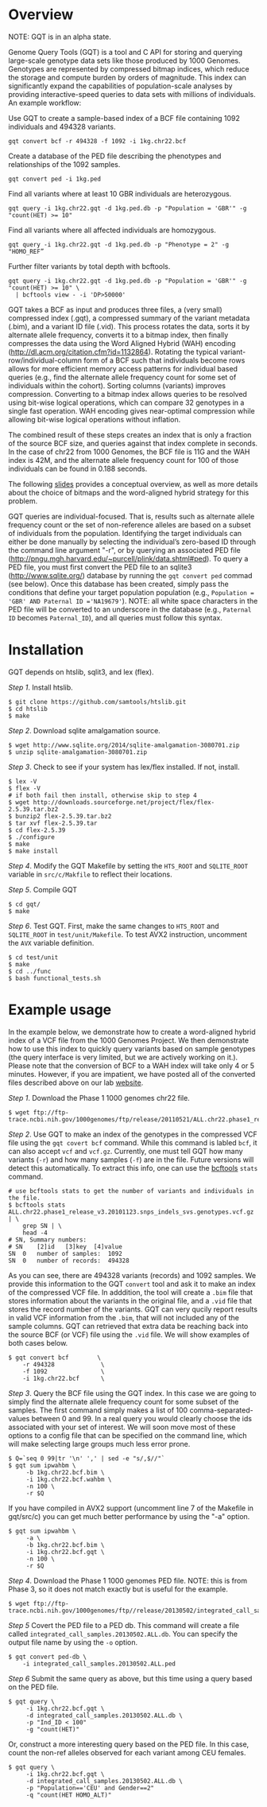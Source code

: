Overview
========

NOTE: GQT is in an alpha state. 

Genome Query Tools (GQT) is a tool and C API for storing and querying
large-scale genotype data sets like those produced by 1000 Genomes. Genotypes
are represented by compressed bitmap indices, which reduce the storage and
compute burden by orders of magnitude. This index can significantly expand the
capabilities of population-scale analyses by providing interactive-speed
queries to data sets with millions of individuals. An example workflow:

Use GQT to create a sample-based index of a BCF file containing 1092 individuals and 494328 variants.

    gqt convert bcf -r 494328 -f 1092 -i 1kg.chr22.bcf 

Create a database of the PED file describing the phenotypes and relationships of the 1092 samples.

    gqt convert ped -i 1kg.ped 

Find all variants where at least 10 GBR individuals are heterozygous.

    gqt query -i 1kg.chr22.gqt -d 1kg.ped.db -p "Population = 'GBR'" -g "count(HET) >= 10"

Find all variants where all affected individuals are homozygous.

    gqt query -i 1kg.chr22.gqt -d 1kg.ped.db -p "Phenotype = 2" -g "HOMO_REF”

Further filter variants by total depth with bcftools.

    gqt query -i 1kg.chr22.gqt -d 1kg.ped.db -p "Population = 'GBR'" -g "count(HET) >= 10" \
      | bcftools view - -i 'DP>50000'


GQT takes a BCF as input and produces three files, a (very small) compressed
index (.gqt), a compressed summary of the variant metadata (.bim), and a variant ID file (.vid). This process
rotates the data, sorts it by alternate allele frequency, converts it to a
bitmap index, then finally compresses the data using the Word Aligned Hybrid
(WAH) encoding (http://dl.acm.org/citation.cfm?id=1132864).  Rotating the
typical variant-row/individual-column form of a BCF such that individuals
become rows allows for more efficient memory access patterns for individual
based queries (e.g., find the alternate allele frequency count for some set of
individuals within the cohort).  Sorting columns (variants) improves
compression.  Converting to a bitmap index allows queries to be resolved using
bit-wise logical operations, which can compare 32 genotypes in a single fast
operation.  WAH encoding gives near-optimal compression while allowing bit-wise
logical operations without inflation.

The combined result of these steps creates an index that is only a fraction of
the source BCF size, and queries against that index complete in seconds.  In
the case of chr22 from 1000 Genomes, the BCF file is 11G and the WAH index is
42M, and the alternate allele frequency count for 100 of those individuals can
be found in 0.188 seconds.

The following [slides](http://quinlanlab.org/pdf/presentations/gtqGI2014v6.pdf)
provides a conceptual overview, as well as more details about the choice of
bitmaps and the word-aligned hybrid strategy for this problem.

GQT queries are individual-focused.  That is, results such as alternate allele
frequency count or the set of non-reference alleles are based on a subset of
individuals from the population.  Identifying the target individuals can either
be done manually by selecting the individual’s zero-based ID through the
command line argument "-r", or by querying an associated PED file
(http://pngu.mgh.harvard.edu/~purcell/plink/data.shtml#ped).  To query a PED
file, you must first convert the PED file to an sqlite3
(http://www.sqlite.org/) database by running the `gqt convert ped` commad
(see below).  Once this database has been created, simply pass the conditions
that define your target population population (e.g., `Population = 'GBR' AND
Paternal ID ='NA19679'`).  NOTE:  all white space characters in the PED file
will be converted to an underscore in the database (e.g., `Paternal ID` becomes
`Paternal_ID`), and all queries must follow this syntax.

Installation
============
GQT depends on htslib, sqlit3, and lex (flex).

*Step 1*. Install htslib.

    $ git clone https://github.com/samtools/htslib.git
    $ cd htslib
    $ make

*Step 2*. Download sqlite amalgamation source.

    $ wget http://www.sqlite.org/2014/sqlite-amalgamation-3080701.zip
    $ unzip sqlite-amalgamation-3080701.zip

*Step 3*. Check to see if your system has lex/flex installed.  If not, install.

    $ lex -V
    $ flex -V
    # if both fail then install, otherwise skip to step 4 
    $ wget http://downloads.sourceforge.net/project/flex/flex-2.5.39.tar.bz2
    $ bunzip2 flex-2.5.39.tar.bz2
    $ tar xvf flex-2.5.39.tar
    $ cd flex-2.5.39
    $ ./configure
    $ make
    $ make install

*Step 4*. Modify the GQT Makefile by setting the `HTS_ROOT` and `SQLITE_ROOT`
variable in `src/c/Makfile` to reflect their locations.

*Step 5*. Compile GQT

    $ cd gqt/
    $ make

*Step 6*. Test GQT.  First, make the same changes to `HTS_ROOT` and
`SQLITE_ROOT` in `test/unit/Makefile`. To test AVX2 instruction, uncomment the
`AVX` variable definition.

    $ cd test/unit
    $ make
    $ cd ../func
    $ bash functional_tests.sh


Example usage
=============

In the example below, we demonstrate how to create a word-aligned hybrid index
of a VCF file from the 1000 Genomes Project. We then demonstrate how to use
this index to quickly query variants based on sample genotypes (the query
interface is very limited, but we are actively working on it.). Please note
that the conversion of BCF to a WAH index will take only 4 or 5 minutes.  However, if
you are impatient, we have posted all of the converted files described above on
our lab [website](http://quinlanlab.cs.virginia.edu/gqt-example/).

*Step 1*. Download the Phase 1 1000 genomes chr22 file.

	$ wget ftp://ftp-trace.ncbi.nih.gov/1000genomes/ftp/release/20110521/ALL.chr22.phase1_release_v3.20101123.snps_indels_svs.genotypes.vcf.gz

*Step 2*. Use GQT to make an index of the genotypes in the compressed VCF file using the `gqt covert bcf` command.  While this command is labled `bcf`, it can also accept `vcf` and `vcf.gz`.  Currently, one must tell GQT how many variants (`-r`) and how many samples (`-f`) are in the file. Future versions will detect this automatically.  To extract this info, one can use the [bcftools](http://samtools.github.io/bcftools/) `stats` command. 

	# use bcftools stats to get the number of variants and individuals in the file.
	$ bcftools stats ALL.chr22.phase1_release_v3.20101123.snps_indels_svs.genotypes.vcf.gz | \
	    grep SN | \
	    head -4
	# SN, Summary numbers:
	# SN	[2]id	[3]key	[4]value
	SN	0	number of samples:	1092
	SN	0	number of records:	494328

As you can see, there are 494328 variants (records) and 1092 samples. We
provide this information to the GQT `convert` tool and ask it to make an
index of the compressed VCF file. In adddition, the tool will create a `.bim` 
file that stores information about the variants in the original file, and a 
`.vid` file that stores the record number of the variants. GQT can very qucily 
report results in valid VCF information from the `.bim`, that will not included 
any of the sample columns.  GQT can retrieved that extra data be reaching back 
into the source BCF (or VCF) file using the `.vid` file.  We will show examples
of both cases below.

	$ gqt convert bcf        \
	    -r 494328             \
	    -f 1092               \
	    -i 1kg.chr22.bcf      \

*Step 3*.  Query the BCF file using the GQT index.  In this case
we are going to simply find the alternate allele frequency count for some
subset of the samples.  The first command simply makes a list of 100
comma-separated-values between 0 and 99.  In a real query you would clearly
choose the ids associated with your set of interest.  We will soon move most of
these options to a config file that can be specified on the command line, which
will make selecting large groups much less error prone.
 
    $ Q=`seq 0 99|tr '\n' ',' | sed -e "s/,$//"`
    $ gqt sum ipwahbm \
         -b 1kg.chr22.bcf.bim \
         -i 1kg.chr22.bcf.wahbm \
         -n 100 \
         -r $Q

If you have compiled in AVX2 support (uncomment line 7 of the Makefile in gqt/src/c) you can get much better performance by using the "-a" option.

    $ gqt sum ipwahbm \
         -a \
         -b 1kg.chr22.bcf.bim \
         -i 1kg.chr22.bcf.gqt \
         -n 100 \
         -r $Q

*Step 4*. Download the Phase 1 1000 genomes PED file. NOTE: this is from Phase 3, so it does not match exactly but is useful for the example.

    $ wget ftp://ftp-trace.ncbi.nih.gov/1000genomes/ftp//release/20130502/integrated_call_samples.20130502.ALL.ped

*Step 5* Covert the PED file to a PED db.  This command will create a file called `integrated_call_samples.20130502.ALL.db`.  You can specify the output file name by using the `-o` option.

    $ gqt convert ped-db \
        -i integrated_call_samples.20130502.ALL.ped 

*Step 6* Submit the same query as above, but this time using a query based on the PED file.

    $ gqt query \
         -i 1kg.chr22.bcf.gqt \
         -d integrated_call_samples.20130502.ALL.db \
         -p "Ind_ID < 100"
         -g "count(HET)"

Or, construct a more interesting query based on the PED file. In this case, count the non-ref alleles observed for each variant among CEU females.

    $ gqt query \
         -i 1kg.chr22.bcf.gqt \
         -d integrated_call_samples.20130502.ALL.db \
         -p "Population=='CEU' and Gender==2"
         -q "count(HET HOMO_ALT)"
